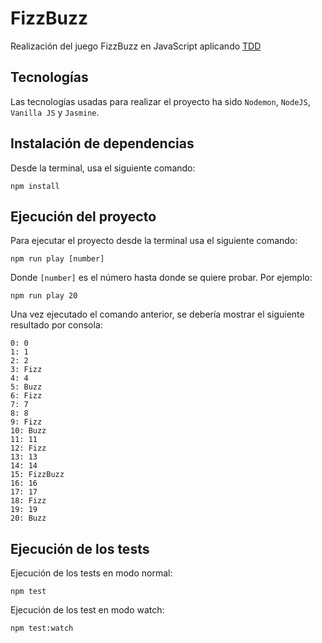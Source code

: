 # FizzBuzz

Realización del juego FizzBuzz en JavaScript aplicando [TDD](https://en.wikipedia.org/wiki/Test-driven_development "Test-Driven Development")

## Tecnologías

Las tecnologías usadas para realizar el proyecto ha sido `Nodemon`, `NodeJS`, `Vanilla JS` y `Jasmine`.

## Instalación de dependencias

Desde la terminal, usa el siguiente comando:

```console
npm install
```

## Ejecución del proyecto

Para ejecutar el proyecto desde la terminal usa el siguiente comando:

```console
npm run play [number]
```

Donde `[number]` es el número hasta donde se quiere probar. Por ejemplo:

```console
npm run play 20
```

Una vez ejecutado el comando anterior, se debería mostrar el siguiente resultado por consola:

```console
0: 0
1: 1
2: 2
3: Fizz
4: 4
5: Buzz
6: Fizz
7: 7
8: 8
9: Fizz
10: Buzz
11: 11
12: Fizz
13: 13
14: 14
15: FizzBuzz
16: 16
17: 17
18: Fizz
19: 19
20: Buzz
```

## Ejecución de los tests

Ejecución de los tests en modo normal:

```console
npm test
```

Ejecución de los test en modo watch:

```console
npm test:watch
```
